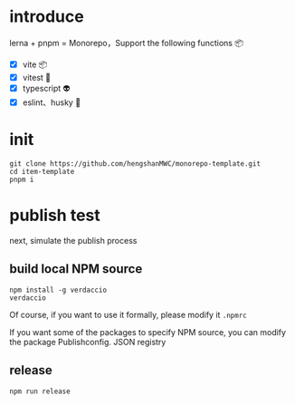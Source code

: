 # introduce

lerna + pnpm = Monorepo，Support the following functions :package:

- [x] vite :package:
- [x] vitest :sheep:
- [x] typescript :alien:
- [x] eslint、husky :flashlight:

# init

```
git clone https://github.com/hengshanMWC/monorepo-template.git
cd item-template
pnpm i
```

# publish test

next, simulate the publish process

## build local NPM source

```
npm install -g verdaccio
verdaccio
```

Of course, if you want to use it formally, please modify it `.npmrc`

If you want some of the packages to specify NPM source, you can modify the package Publishconfig. JSON registry

## release
```
npm run release
```
